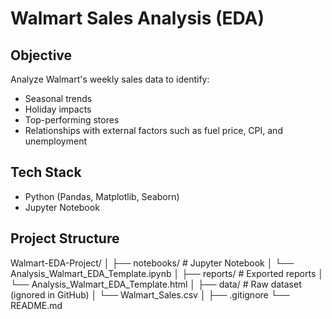 # Walmart Sales Analysis (EDA)

## Objective
Analyze Walmart's weekly sales data to identify:
- Seasonal trends
- Holiday impacts
- Top-performing stores
- Relationships with external factors such as fuel price, CPI, and unemployment

## Tech Stack
- Python (Pandas, Matplotlib, Seaborn)
- Jupyter Notebook

## Project Structure
Walmart-EDA-Project/
│
├── notebooks/                     # Jupyter Notebook
│   └── Analysis_Walmart_EDA_Template.ipynb
│
├── reports/                       # Exported reports
│   └── Analysis_Walmart_EDA_Template.html
│
├── data/                           # Raw dataset (ignored in GitHub)
│   └── Walmart_Sales.csv
│
├── .gitignore
└── README.md
